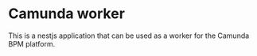 # Camunda worker

This is a nestjs application that can be used as a worker for the Camunda BPM platform.